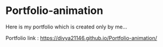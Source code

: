 # Portfolio-animation
Here is my portfolio which is created only by me...

Portfolio link : https://divya21146.github.io/Portfolio-animation/
